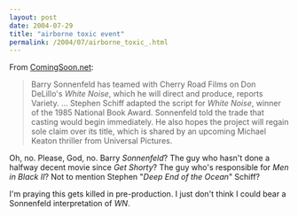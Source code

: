 ```yaml
---
layout: post
date: 2004-07-29
title: "airborne toxic event"
permalink: /2004/07/airborne_toxic_.html
---
```


From [ComingSoon.net](http://comingsoon.net/news/topnews.php?id=5759):

> Barry Sonnenfeld has teamed with Cherry Road Films on Don DeLillo's _White Noise_, which he will direct and produce, reports Variety. ... Stephen Schiff adapted the script for _White Noise_, winner of the 1985 National Book Award. Sonnenfeld told the trade that casting would begin immediately. He also hopes the project will regain sole claim over its title, which is shared by an upcoming Michael Keaton thriller from Universal Pictures.

Oh, no. Please, God, no. Barry _Sonnenfeld_? The guy who hasn't done a halfway decent movie since _Get Shorty_? The guy who's responsible for _Men in Black II_? Not to mention Stephen "_Deep End of the Ocean_" Schiff?

I'm praying this gets killed in pre-production. I just don't think I could bear a Sonnenfeld interpretation of _WN_.
